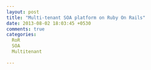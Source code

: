 ```yaml
---
layout: post
title: "Multi-tenant SOA platform on Ruby On Rails"
date: 2013-08-02 18:03:45 +0530
comments: true
categories:
  RoR
  SOA
  Multitenant
 
---
```

